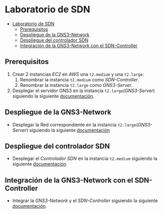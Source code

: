 # Laboratorio de SDN

- [Laboratorio de SDN](#laboratorio-de-sdn)
  - [Prerequisitos](#prerequisitos)
  - [Despliegue de la GNS3-Network](#despliegue-de-la-gns3-network)
  - [Despliegue del controlador SDN](#despliegue-del-controlador-sdn)
  - [Integración de la GNS3-Network con el SDN-Controller](#integración-de-la-gns3-network-con-el-sdn-controller)

## Prerequisitos

1. Crear 2 instancias *EC2* en *AWS* una `t2.medium` y una `t2.large`:
   1. Renombrar la instancia `t2.medium` como *SDN-Controller*.
   2. Renombrar la instancia `t2.large` como *GNS3-Server*.
2. Desplegar el servidor GNS3 en la instancia `t2.large`(*GNS3-Server*) siguiendo la siguiente [documentación](../../utils/GNS3ServerDeployment/README.md).

## Despliegue de la GNS3-Network

- Desplegar la Red correspondiente en la instancia `t2.large`(*GNS3-Server*) siguiendo la siguiente [documentación](./RedGNS3/REDGNS3.md)

## Despliegue del controlador SDN

- Desplegar el *Controlador SDN* en la instancia `t2.medium` siguiendo la siguiente [documentación](./Controller-SDN/controller.md).

## Integración de la GNS3-Network con el SDN-Controller

- Integrar la *GNS3-Network* y el *SDN-Controller* siguiendo la siguiente [documentación](./Integration-GNS3_Network-Controller-SDN/integration.md).

